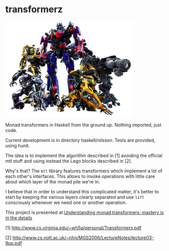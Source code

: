 # transformerz

![alt image](/img/transformers.png)

Monad transformers in Haskell from the ground up. Nothing imported, just code.

Current development is in directory haskell/nilsson. Tests are provided, using hunit.

The idea is to implement the algorithm described in [1] avoiding the official mtl stuff and using instead the Lego blocks described in [2].

Why's that? The `mtl` library features transformers which implement a lot of each other's interfaces. This allows to invoke operations with little care about which layer of the monad pile we're in.

I believe that in order to understand this complicated matter, it's better to start by keeping the various layers clearly separated and use `lift` consciously whenever we need one or another operation.

This project is presented at [Understanding monad transformers: mastery is in the details](https://faustinelli.wordpress.com/2015/09/20/understanding-monad-transformers-mastery-is-in-the-details/)

[1] http://www.cs.virginia.edu/~wh5a/personal/Transformers.pdf

[2] http://www.cs.nott.ac.uk/~nhn/MGS2006/LectureNotes/lecture03-9up.pdf
